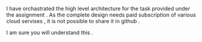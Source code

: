 I have orchastrated the high level architecture for the task provided under the assignment . As the complete design needs paid subscription of 
various cloud servises , it is not possible to share it in github . 

I am sure you will understand this . 
